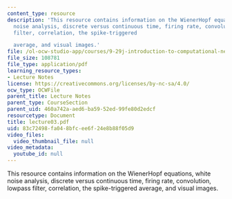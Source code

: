```yaml
---
content_type: resource
description: 'This resource contains information on the WienerHopf equations, white
  noise analysis, discrete versus continuous time, firing rate, convolution, lowpass
  filter, correlation, the spike-triggered

  average, and visual images.'
file: /ol-ocw-studio-app/courses/9-29j-introduction-to-computational-neuroscience-spring-2004/83c72498fa048bfcee6f24e8b88f05d9_lecture03.pdf
file_size: 108781
file_type: application/pdf
learning_resource_types:
- Lecture Notes
license: https://creativecommons.org/licenses/by-nc-sa/4.0/
ocw_type: OCWFile
parent_title: Lecture Notes
parent_type: CourseSection
parent_uid: 460a742a-aed6-ba59-52ed-99fe80d2edcf
resourcetype: Document
title: lecture03.pdf
uid: 83c72498-fa04-8bfc-ee6f-24e8b88f05d9
video_files:
  video_thumbnail_file: null
video_metadata:
  youtube_id: null
---
```

This resource contains information on the WienerHopf equations, white noise analysis, discrete versus continuous time, firing rate, convolution, lowpass filter, correlation, the spike-triggered
average, and visual images.